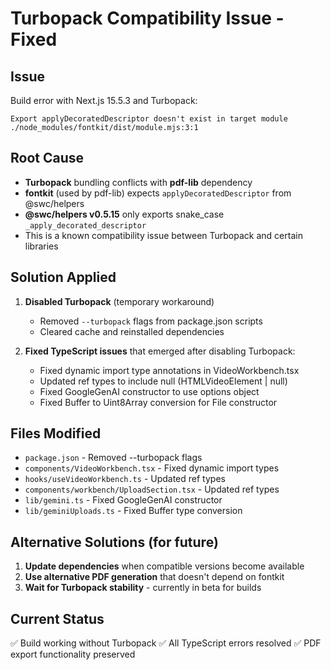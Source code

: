 # Turbopack Compatibility Issue - Fixed

## Issue
Build error with Next.js 15.5.3 and Turbopack:
```
Export applyDecoratedDescriptor doesn't exist in target module
./node_modules/fontkit/dist/module.mjs:3:1
```

## Root Cause
- **Turbopack** bundling conflicts with **pdf-lib** dependency
- **fontkit** (used by pdf-lib) expects `applyDecoratedDescriptor` from @swc/helpers
- **@swc/helpers v0.5.15** only exports snake_case `_apply_decorated_descriptor`
- This is a known compatibility issue between Turbopack and certain libraries

## Solution Applied
1. **Disabled Turbopack** (temporary workaround)
   - Removed `--turbopack` flags from package.json scripts
   - Cleared cache and reinstalled dependencies

2. **Fixed TypeScript issues** that emerged after disabling Turbopack:
   - Fixed dynamic import type annotations in VideoWorkbench.tsx
   - Updated ref types to include null (HTMLVideoElement | null)
   - Fixed GoogleGenAI constructor to use options object
   - Fixed Buffer to Uint8Array conversion for File constructor

## Files Modified
- `package.json` - Removed --turbopack flags
- `components/VideoWorkbench.tsx` - Fixed dynamic import types
- `hooks/useVideoWorkbench.ts` - Updated ref types
- `components/workbench/UploadSection.tsx` - Updated ref types
- `lib/gemini.ts` - Fixed GoogleGenAI constructor
- `lib/geminiUploads.ts` - Fixed Buffer type conversion

## Alternative Solutions (for future)
1. **Update dependencies** when compatible versions become available
2. **Use alternative PDF generation** that doesn't depend on fontkit
3. **Wait for Turbopack stability** - currently in beta for builds

## Current Status
✅ Build working without Turbopack
✅ All TypeScript errors resolved
✅ PDF export functionality preserved